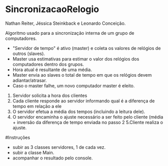# SincronizacaoRelogio

Nathan Reiter, Jéssica Steinkback e Leonardo Conceição.

Algoritmo usado para a sincronização interna de um grupo de computadores.
- "Servidor de tempo" é ativo (master) e coleta os valores de relógios de outros (slaves).
- Master usa estimativas para estimar o valor dos relógios dos computadores dentro dos grupos.
- Hora atual é resultante de uma média.
- Master envia ao slaves o total de tempo em que os relógios devem adiantar/atrasar.
- Caso o master falhe, um novo computador master é eleito.

1. Servidor solicita a hora dos clientes
2. Cada cliente responde ao servidor informando qual é a diferença de tempo em relação a ele
3. O servidor efetua a média dos tempos (incluindo a leitura dele).
4. O  servidor encaminha o ajuste necessário a ser feito pelo cliente (média  + inversão  da diferença de tempo enviada no passo 2
5.Cliente realiza o ajuste.

#Instruções
- subir as 3 classes servidores, 1 de cada vez.
- subir a classe Main.
- acompanhar o resultado pelo console.

